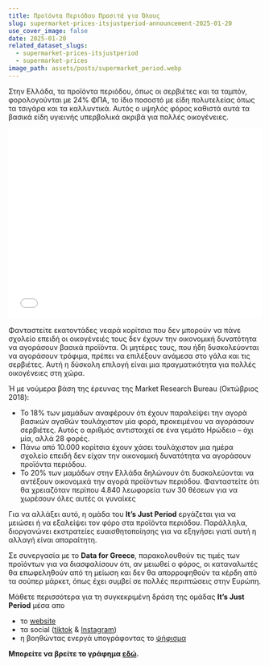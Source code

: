 ```yaml
---
title: Προϊόντα Περιόδου Προσιτά για Όλους
slug: supermarket-prices-itsjustperiod-announcement-2025-01-20
use_cover_image: false
date: 2025-01-20
related_dataset_slugs: 
  - supermarket-prices-itsjustperiod
  - supermarket-prices
image_path: assets/posts/supermarket_period.webp
---
```


Στην Ελλάδα, τα προϊόντα περιόδου, όπως οι σερβιέτες και τα ταμπόν, φορολογούνται με 24% ΦΠΑ, το ίδιο ποσοστό με είδη πολυτελείας όπως τα τσιγάρα και τα καλλυντικά. Αυτός ο υψηλός φόρος καθιστά αυτά τα βασικά είδη υγιεινής υπερβολικά ακριβά για πολλές οικογένειες.

<div class="pt-2">
<iframe 
    src="/charts/supermarket-prices-itsjustperiod/" 
    frameborder="0" 
    style="border: 0; width: 100%; aspect-ratio: 4 / 3;" 
    allowfullscreen>
</iframe>
</div>

Φανταστείτε εκατοντάδες νεαρά κορίτσια που δεν μπορούν να πάνε σχολείο επειδή οι οικογένειές τους δεν έχουν την οικονομική δυνατότητα να αγοράσουν βασικά προϊόντα. Οι μητέρες τους, που ήδη δυσκολεύονται να αγοράσουν τρόφιμα, πρέπει να επιλέξουν ανάμεσα στο γάλα και τις σερβιέτες. Αυτή η δύσκολη επιλογή είναι μια πραγματικότητα για πολλές οικογένειες στη χώρα.

Ή με νούμερα βάση της έρευνας της Market Research Bureau (Οκτώβριος 2018):
- Το 18% των μαμάδων αναφέρουν ότι έχουν παραλείψει την αγορά βασικών αγαθών τουλάχιστον μία φορά, προκειμένου να αγοράσουν σερβιέτες. Αυτός ο αριθμός αντιστοιχεί σε ένα γεμάτο Ηρώδειο – όχι μία, αλλά 28 φορές.
- Πάνω από 10.000 κορίτσια έχουν χάσει τουλάχιστον μια ημέρα σχολείο επειδή δεν είχαν την οικονομική δυνατότητα να αγοράσουν προϊόντα περιόδου.
- Το 20% των μαμάδων στην Ελλάδα δηλώνουν ότι δυσκολεύονται να αντέξουν οικονομικά την αγορά προϊόντων περιόδου. Φανταστείτε ότι θα χρειαζόταν περίπου 4.840 λεωφορεία των 30 θέσεων για να χωρέσουν όλες αυτές οι γυναίκες

Για να αλλάξει αυτό, η ομάδα του **It’s Just Period** εργάζεται για να μειώσει ή να εξαλείψει τον φόρο στα προϊόντα περιόδου. Παράλληλα, διοργανώνει εκστρατείες ευαισθητοποίησης για να εξηγήσει γιατί αυτή η αλλαγή είναι απαραίτητη.

Σε συνεργασία με το **Data for Greece**, παρακολουθούν τις τιμές των προϊόντων για να διασφαλίσουν ότι, αν μειωθεί ο φόρος, οι καταναλωτές θα επωφεληθούν από τη μείωση και δεν θα απορροφηθούν τα κέρδη από τα σούπερ μάρκετ, όπως έχει συμβεί σε πολλές περιπτώσεις στην Ευρώπη.

Μάθετε περισσότερα για τη συγκεκριμένη δράση της ομάδας **It’s Just Period** μέσα απο 
- το [website](https://itsjustperiod.org/) 
- τα social ([tiktok](https://www.tiktok.com/@_itsjustperiod?) & [Instagram](https://www.instagram.com/_itsjustperiod)) 
- η βοηθώντας ενεργά υπογράφοντας το [ψήφισμα](https://shorturl.at/cRhM1 )

**Μπορείτε να βρείτε το γράφημα [εδώ](https://dataforgreece.com/data-directory/supermarket-prices-itsjustperiod/).**